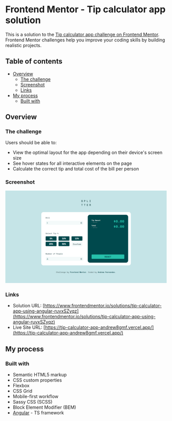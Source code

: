 # Frontend Mentor - Tip calculator app solution

This is a solution to the [Tip calculator app challenge on Frontend Mentor](https://www.frontendmentor.io/challenges/tip-calculator-app-ugJNGbJUX). Frontend Mentor challenges help you improve your coding skills by building realistic projects.

## Table of contents

- [Overview](#overview)
  - [The challenge](#the-challenge)
  - [Screenshot](#screenshot)
  - [Links](#links)
- [My process](#my-process)
  - [Built with](#built-with)

## Overview

### The challenge

Users should be able to:

- View the optimal layout for the app depending on their device's screen size
- See hover states for all interactive elements on the page
- Calculate the correct tip and total cost of the bill per person

### Screenshot

![](.github/screenshot.png)

### Links

- Solution URL: [https://www.frontendmentor.io/solutions/tip-calculator-app-using-angular-ruvxSZyqz](https://www.frontendmentor.io/solutions/tip-calculator-app-using-angular-ruvxSZyqz)
- Live Site URL: [https://tip-calculator-app-andrew8gmf.vercel.app/](https://tip-calculator-app-andrew8gmf.vercel.app/)

## My process

### Built with

- Semantic HTML5 markup
- CSS custom properties
- Flexbox
- CSS Grid
- Mobile-first workflow
- Sassy CSS (SCSS)
- Block Element Modifier (BEM)
- [Angular](https://angular.io/) - TS framework